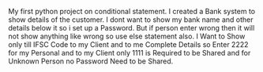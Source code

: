 My first python project on conditional statement. I created a Bank system to show details of the customer.
I dont want to show my bank name and other details below it so i set up a Password.
But if person enter wrong then it will not show anything like wrong so use else statement also.
I Want to Show only till IFSC Code to my Client and to me Complete Details so Enter 2222 for my Personal and to my Client only 1111 is Required to be Shared and for Unknown Person no Password Need to be Shared.
